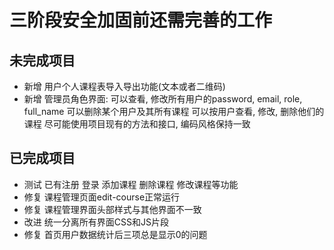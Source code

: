 # 三阶段安全加固前还需完善的工作

## 未完成项目

- 新增 用户个人课程表导入导出功能(文本或者二维码)
- 新增 管理员角色界面: 可以查看, 修改所有用户的password, email, role, full_name
    可以删除某个用户及其所有课程
    可以按用户查看, 修改, 删除他们的课程
    尽可能使用项目现有的方法和接口, 编码风格保持一致

## 已完成项目

- 测试 已有注册 登录 添加课程 删除课程 修改课程等功能
- 修复 课程管理页面edit-course正常运行
- 修复 课程管理界面头部样式与其他界面不一致
- 改进 统一分离所有界面CSS和JS片段
- 修复 首页用户数据统计后三项总是显示0的问题